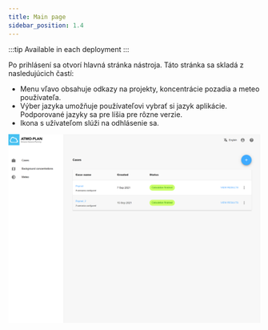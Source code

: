 ```yaml
---
title: Main page
sidebar_position: 1.4
---
```


:::tip Available in each deployment
:::

Po prihlásení sa otvorí hlavná stránka nástroja. Táto stránka sa skladá z nasledujúcich častí:

- Menu vľavo obsahuje odkazy na projekty, koncentrácie pozadia a meteo používateľa.
- Výber jazyka umožňuje používateľovi vybrať si jazyk aplikácie. Podporované jazyky sa pre líšia pre rôzne verzie.
- Ikona s užívateľom slúži na odhlásenie sa. 

![Main page](./images/main_page.png)
